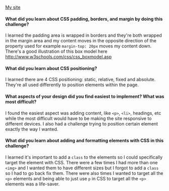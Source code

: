 [My site](https://billdevcode.github.io/)

#### What did you learn about CSS padding, borders, and margin by doing this challenge?
I learned the padding area is wrapped in borders and they're both wrapped in the margin area 
and my content moves in the opposite direction of the property used for example `margin-top: 20px`
moves my content down. There's a good illustration of this box model here 
http://www.w3schools.com/css/css_boxmodel.asp


#### What did you learn about CSS positioning?
I learned there are 4 CSS positioning: static, relative, fixed and absolute. They're all 
used differently to position elements within the page. 

#### What aspects of your design did you find easiest to implement? What was most difficult?
I found the easiest aspect was adding content, like `<p>`, `<li>`, headings, etc while the most difficult 
would have to be making the site responsive to different devices. I also had a challenge 
trying to position certain element exactly the way I wanted. 

#### What did you learn about adding and formatting elements with CSS in this challenge?
I learned it's important to add a `class` to the elements so I could specifically target the element with CSS. 
There were a few times I had more than one `<img>` and I wanted them to have different sizes 
but I forgot to add a `class` so I had to go back fix them. There were also times I wanted to 
target all the `<p>` elements and being able to just use `p` in CSS to target all the `<p>` 
elements was a life-saver.  